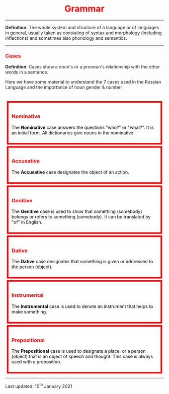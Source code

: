 <div class="container">
<h1 style="text-align:center; color:red;">Grammar</h1>
 <hr>
 <p> <b>Definition</b>: The whole system and structure of a language or of languages in general, usually taken as consisting of syntax and morphology (including inflections) and sometimes also phonology and semantics. </p>
<hr>
<h3 style="color:red;">Cases</h3>
 <p></p>
 <p> <b>Definition</b>: Cases show a noun's or a pronoun's relationship with the other words in a sentence. 
<p>Here we have some material to understand the 7 cases used in the Russian Language and the importance of noun gender & number</p>
<br>
<style>
.case {
  background-color: white;
  color: black;
  border: 5px solid red;
  margin: 5px;
  padding: 10px;
}
</style>
<body>

<div class="case">
<h3 style="color:red;">Nominative</h3>
<p>The <b>Nominative</b> case answers the questions "who?" or "what?". It is an initial form. All dictionaries give nouns in the nominative.</p>
</div> 

<div class="case">
<h3 style="color:red;">Accusative</h3>
<p>The <b>Accusative</b> case designates the object of an action.</p>
</div>

<div class="case">
<h3 style="color:red;">Genitive</h3>
<p>The <b>Genitive</b> case is used to show that something (somebody) belongs or refers to something (somebody). It can be translated by "of" in English.</p>
</div>

<div class="case">
<h3 style="color:red;">Dative</h3>
 <p>The <b>Dative</b> case designates that something is given or addressed to the person (object).</p>
</div>

<div class="case">
<h3 style="color:red;">Instrumental</h3>
<p>The <b>Instrumental</b> case is used to denote an instrument that helps to make something.</p>
</div>

<div class="case">
<h3 style="color:red;">Prepositional</h3>
<p>The <b>Prepositional</b> case is used to designate a place, or a person (object) that is an object of speech and thought. This case is always used with a preposition.</p>
</div>
 <hr>  
  <p> Last updated: 10<sup>th</sup> January 2021 </p>
